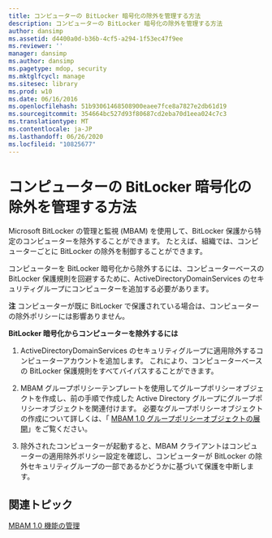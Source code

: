 ```yaml
---
title: コンピューターの BitLocker 暗号化の除外を管理する方法
description: コンピューターの BitLocker 暗号化の除外を管理する方法
author: dansimp
ms.assetid: d4400a0d-b36b-4cf5-a294-1f53ec47f9ee
ms.reviewer: ''
manager: dansimp
ms.author: dansimp
ms.pagetype: mdop, security
ms.mktglfcycl: manage
ms.sitesec: library
ms.prod: w10
ms.date: 06/16/2016
ms.openlocfilehash: 51b93061468508900eaee7fce8a7827e2db61d19
ms.sourcegitcommit: 354664bc527d93f80687cd2eba70d1eea024c7c3
ms.translationtype: MT
ms.contentlocale: ja-JP
ms.lasthandoff: 06/26/2020
ms.locfileid: "10825677"
---
```

# コンピューターの BitLocker 暗号化の除外を管理する方法


Microsoft BitLocker の管理と監視 (MBAM) を使用して、BitLocker 保護から特定のコンピューターを除外することができます。 たとえば、組織では、コンピューターごとに BitLocker の除外を制御することができます。

コンピューターを BitLocker 暗号化から除外するには、コンピューターベースの BitLocker 保護規則を回避するために、ActiveDirectoryDomainServices のセキュリティグループにコンピューターを追加する必要があります。

**注** コンピューターが既に BitLocker で保護されている場合は、コンピューターの除外ポリシーには影響ありません。

 

**BitLocker 暗号化からコンピューターを除外するには**

1.  ActiveDirectoryDomainServices のセキュリティグループに適用除外するコンピューターアカウントを追加します。 これにより、コンピューターベースの BitLocker 保護規則をすべてバイパスすることができます。

2.  MBAM グループポリシーテンプレートを使用してグループポリシーオブジェクトを作成し、前の手順で作成した Active Directory グループにグループポリシーオブジェクトを関連付けます。 必要なグループポリシーオブジェクトの作成について詳しくは、「 [MBAM 1.0 グループポリシーオブジェクトの展開](deploying-mbam-10-group-policy-objects.md)」をご覧ください。

3.  除外されたコンピューターが起動すると、MBAM クライアントはコンピューターの適用除外ポリシー設定を確認し、コンピューターが BitLocker の除外セキュリティグループの一部であるかどうかに基づいて保護を中断します。

## 関連トピック


[MBAM 1.0 機能の管理](administering-mbam-10-features.md)

 

 





